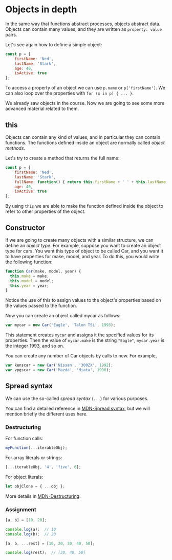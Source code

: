 # Objects in depth

In the same way that functions abstract processes, objects abstract
data. Objects can contain many values, and they are written as
`property: value` pairs.

Let's see again how to define a simple object:

```js
const p = {
    firstName: 'Ned',
    lastName: 'Stark',
    age: 40,
    isActive: true
};
```

To access a property of an object we can use `p.name` or
`p['firstName']`. We can also loop over the properties with `for (x in
p) { ... }`.

We already saw objects in the course. Now we are going to see some
more advanced material related to them.

## this

Objects can contain any kind of values, and in particular they can
contain functions. The functions defined inside an object are normally
called *object methods*.

Let's try to create a method that returns the full name:

```js
const p = {
    firstName: 'Ned',
    lastName: 'Stark',
    fullName: function() { return this.firstName + ' ' + this.lastName; },
    age: 40,
    isActive: true
};
```

By using `this` we are able to make the function defined inside the
object to refer to other properties of the object.

## Constructor

If we are going to create many objects with a similar structure, we
can define an *object type*. For example, suppose you want to create
an object type for cars. You want this type of object to be called
Car, and you want it to have properties for make, model, and year. To
do this, you would write the following function:

```js
function Car(make, model, year) {
  this.make = make;
  this.model = model;
  this.year = year;
}
```

Notice the use of this to assign values to the object's properties
based on the values passed to the function.

Now you can create an object called mycar as follows:

```js
var mycar = new Car('Eagle', 'Talon TSi', 1993);
```

This statement creates `mycar` and assigns it the specified values for
its properties. Then the value of `mycar.make` is the string
`"Eagle"`, `mycar.year` is the integer 1993, and so on.

You can create any number of Car objects by calls to new. For example,

```js
var kenscar = new Car('Nissan', '300ZX', 1992);
var vpgscar = new Car('Mazda', 'Miata', 1990);
```

## Spread syntax

We can use the so-called *spread syntax* (`...`) for various purposes.

You can find a detailed reference in
[MDN-Spread syntax](https://developer.mozilla.org/en-US/docs/Web/JavaScript/Reference/Operators/Spread_syntax),
but we will mention briefly the different uses here.

### Destructuring

For function calls:

```js
myFunction(...iterableObj);
```

For array literals or strings:

```js
[...iterableObj, '4', 'five', 6];
```

For object literals:

```js
let objClone = { ...obj };
```

More details in
[MDN-Destructuring](https://developer.mozilla.org/en-US/docs/Web/JavaScript/Reference/Operators/Destructuring_assignment).

### Assignment

```js
[a, b] = [10, 20];

console.log(a);  // 10
console.log(b);  // 20

[a, b, ...rest] = [10, 20, 30, 40, 50];

console.log(rest);  // [30, 40, 50]
```
